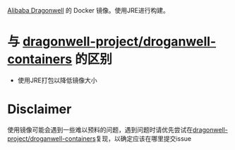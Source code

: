[Alibaba Dragonwell](https://github.com/dragonwell-project) 的 Docker 镜像。使用JRE进行构建。

# 与 [dragonwell-project/droganwell-containers](https://github.com/dragonwell-project/dragonwell-containers/) 的区别

- 使用JRE打包以降低镜像大小

# Disclaimer
使用镜像可能会遇到一些难以预料的问题，遇到问题时请优先尝试在[dragonwell-project/droganwell-containers](https://github.com/dragonwell-project/dragonwell-containers/)复现，以确定应该在哪里提交issue